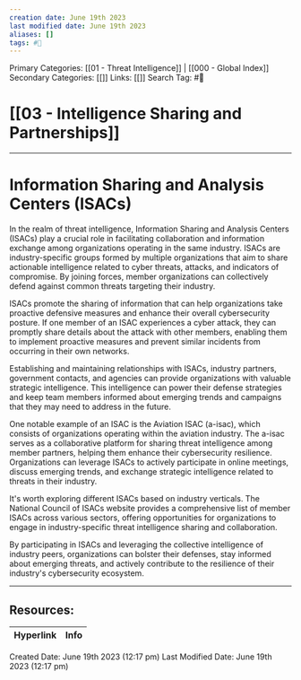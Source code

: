 ```yaml
---
creation date: June 19th 2023
last modified date: June 19th 2023
aliases: []
tags: #📖
---
```


Primary Categories: [[01 - Threat Intelligence]] | [[000 - Global Index]] 
Secondary Categories: [[]] 
Links: [[]] 
Search Tag: #📖  

# [[03 - Intelligence Sharing and Partnerships]]  
---

# Information Sharing and Analysis Centers (ISACs)

In the realm of threat intelligence, Information Sharing and Analysis Centers (ISACs) play a crucial role in facilitating collaboration and information exchange among organizations operating in the same industry. ISACs are industry-specific groups formed by multiple organizations that aim to share actionable intelligence related to cyber threats, attacks, and indicators of compromise. By joining forces, member organizations can collectively defend against common threats targeting their industry.

ISACs promote the sharing of information that can help organizations take proactive defensive measures and enhance their overall cybersecurity posture. If one member of an ISAC experiences a cyber attack, they can promptly share details about the attack with other members, enabling them to implement proactive measures and prevent similar incidents from occurring in their own networks.

Establishing and maintaining relationships with ISACs, industry partners, government contacts, and agencies can provide organizations with valuable strategic intelligence. This intelligence can power their defense strategies and keep team members informed about emerging trends and campaigns that they may need to address in the future.

One notable example of an ISAC is the Aviation ISAC (a-isac), which consists of organizations operating within the aviation industry. The a-isac serves as a collaborative platform for sharing threat intelligence among member partners, helping them enhance their cybersecurity resilience. Organizations can leverage ISACs to actively participate in online meetings, discuss emerging trends, and exchange strategic intelligence related to threats in their industry.

It's worth exploring different ISACs based on industry verticals. The National Council of ISACs website provides a comprehensive list of member ISACs across various sectors, offering opportunities for organizations to engage in industry-specific threat intelligence sharing and collaboration.

By participating in ISACs and leveraging the collective intelligence of industry peers, organizations can bolster their defenses, stay informed about emerging threats, and actively contribute to the resilience of their industry's cybersecurity ecosystem.


___

## Resources:

| Hyperlink | Info |
| --------- | ---- |


Created Date: June 19th 2023 (12:17 pm) 
Last Modified Date: June 19th 2023 (12:17 pm)
